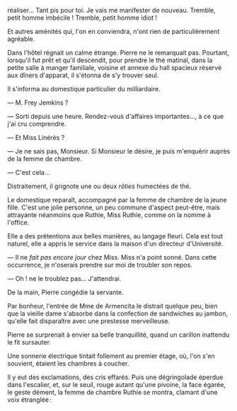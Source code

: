 réaliser... Tant pis pour toi. Je vais me manifester de nouveau. Tremble, petit homme imbécile ! Tremble, petit homme idiot !

Et autres aménités qui, l'on en conviendra, n'ont rien de particulièrement
agréable.

Dans l'hôtel régnait un calme étrange. Pierre ne le remarquait pas. Pourtant, lorsqu'il fut prêt et qu'il descendit, pour prendre le thé matinal, dans la petite salle à manger familiale, voisine et annexe du hall spacieux réservé aux dîners d'apparat, il s'étonna de s'y trouver seul.

Il s'informa au domestique particulier du milliardaire.

— M. Frey Jemkins ?

— Sorti depuis une heure. Rendez-vous d'affaires importantes..., à ce
que j'ai cru comprendre.

— Et Miss Linérès ?

— Je ne sais pas, Monsieur. Si Monsieur le désire, je puis m'enquérir
auprès de la femme de chambre.

— C'est cela...

Distraitement, il grignote une ou deux _rôties_ humectées de thé.

Le domestique reparaît, accompagné par la femme de chambre de la jeune
fille. C'est une jolie personne, un peu commune d'aspect peut-être, mais
attrayante néanmoins que Ruthie, Miss Ruthie, comme on la nomme à l'office.

Elle a des prétentions aux belles manières, au langage fleuri. Cela est tout
naturel, elle a appris le service dans la maison d'un directeur d'Université.

— Il ne _fait pas encore jour_ chez Miss. Miss n'a point sonné. Dans cette
occurrence, je n'oserais prendre sur moi de troubler son repos.

— Oh ! ne le troublez pas... J'attendrai.

De la main, Pierre congédie la servante.

Par bonheur, l'entrée de Mme de Armencita le distrait quelque peu, bien
que la vieille dame s'absorbe dans la confection de sandwiches au jambon,
qu'elle fait disparaître avec une prestesse merveilleuse.

Pierre se surprenait à envier sa belle tranquillité, quand un carillon inattendu le fit sursauter.

Une sonnerie électrique tintait follement au premier étage, où, l'on s'en
souvient, étaient les chambres à coucher.

Il y eut des exclamations, des cris effarés. Puis une dégringolade éperdue dans l'escalier, et, sur le seuil, rouge autant qu'une pivoine, la face
égarée, le geste dément, la femme de chambre Ruthie se montra, clamant
d'une voix étranglée :
